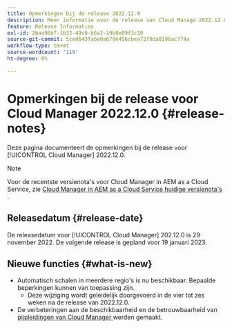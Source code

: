 ```yaml
---
title: Opmerkingen bij de release 2022.12.0
description: Meer informatie over de release van Cloud Manage 2022.12.0.
feature: Release Information
exl-id: 2baa96b7-1b32-49c0-b6a2-19b0e09f3c10
source-git-commit: 5ced643fabe0a670e456cbea72f9da8196ac774a
workflow-type: tm+mt
source-wordcount: '119'
ht-degree: 0%

---
```


# Opmerkingen bij de release voor Cloud Manager 2022.12.0 {#release-notes}

Deze pagina documenteert de opmerkingen bij de release voor [!UICONTROL Cloud Manager] 2022.12.0.

>[!NOTE]
>
>Voor de recentste versienota&#39;s voor Cloud Manager in AEM as a Cloud Service, zie [ Cloud Manager in AEM as a Cloud Service huidige versienota&#39;s ](https://experienceleague.adobe.com/nl/docs/experience-manager-cloud-service/content/release-notes/cloud-manager/current).

## Releasedatum {#release-date}

De releasedatum voor [!UICONTROL Cloud Manager] 202.12.0 is 29 november 2022. De volgende release is gepland voor 19 januari 2023.

## Nieuwe functies {#what-is-new}

* Automatisch schalen in meerdere regio&#39;s is nu beschikbaar. Bepaalde beperkingen kunnen van toepassing zijn.
   * Deze wijziging wordt geleidelijk doorgevoerd in de vier tot zes weken na de release van 2022.12.0.
* De verbeteringen aan de beschikbaarheid en de betrouwbaarheid van [ pijpleidingen van Cloud Manager ](/help/overview/ci-cd-pipelines.md) werden gemaakt.
